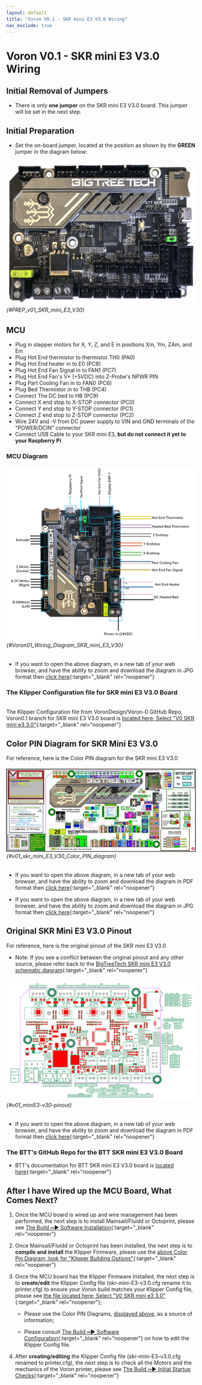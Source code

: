 ```yaml
---
layout: default
title: "Voron V0.1 - SKR mini E3 V3.0 Wiring"
nav_exclude: true
---
```


# Voron V0.1 - SKR mini E3 V3.0 Wiring

## Initial Removal of Jumpers

* There is only **one jumper** on the SKR mini E3 V3.0 board.  This jumper will be set in the next step.

## Initial Preparation

* Set the on-board jumper, located at the position as shown by the **<span class="color-blind-green">GREEN</span>** jumper in the diagram below:

###### ![](./images/SKR_mini_E3_V3.0_for_Prep_and_Wiring_Diagram_150.png) {#PREP_v01_SKR_mini_E3_V30}

## MCU

* Plug in stepper motors for X, Y, Z, and E in positions Xm, Ym, ZAm, and Em
* Plug Hot End thermistor to thermistor TH0 (PA0)
* Plug Hot End heater in to E0 (PC8)
* Plug Hot End Fan Signal in to FAN1 (PC7)
* Plug Hot End Fan's V+ (+5VDC) into Z-Probe's NPWR PIN
* Plug Part Cooling Fan in to FAN0 (PC6)
* Plug Bed Thermistor in to THB (PC4)
* Connect The DC bed to HB (PC9)
* Connect X end stop to X-STOP connector (PC0)
* Connect Y end stop to Y-STOP connector (PC1)
* Connect Z end stop to Z-STOP connector (PC2)
* Wire 24V and -V from DC power supply to VIN and GND terminals of the "POWER/DCIN" connector
* Connect USB Cable to your SKR mini E3, **but do not connect it yet to your Raspberry Pi**

### MCU Diagram

###### ![](./images/Voron0.1_Wiring_Diagram_SKR_mini_E3_V3.0_150.jpg) {#Voron01_Wiring_Diagram_SKR_mini_E3_V30}

* <span class="fs_percent_110">If you want to open the above diagram, in a new tab of your web browser, and have the ability to zoom and download the diagram in JPG format then [click here](./images/Voron0.1_Wiring_Diagram_SKR_mini_E3_V3.0_150.jpg){:target="_blank" rel="noopener"}</span>

### The Klipper Configuration file for SKR mini E3 V3.0 Board
<span> <br> </span>
The Klipper Configuration file from VoronDesign/Voron-0 GitHub Repo, Voron0.1 branch for SKR mini E3 V3.0 board is [located here; Select "V0 SKR mini e3 3.0"](../../build/software/configuration#software-configuration){:target="_blank" rel="noopener"}

## Color PIN Diagram for SKR Mini E3 V3.0
For reference, here is the Color PIN diagram for the SKR mini E3 V3.0

###### ![](./images/SKR_mini_E3_V3.0_Color_PIN_diagram_300.jpg) {#v01_skr_mini_E3_V30_Color_PIN_diagram}

* If you want to open the above diagram, in a new tab of your web browser, and have the ability to zoom and download the diagram in PDF format then [click here](./images/SKR_mini_E3_V3.0_Color_PIN_diagram_300.pdf){:target="_blank" rel="noopener"}

* If you want to open the above diagram, in a new tab of your web browser, and have the ability to zoom and download the diagram in JPG format then [click here](./images/SKR_mini_E3_V3.0_Color_PIN_diagram_300.jpg){:target="_blank" rel="noopener"}

## Original SKR Mini E3 V3.0 Pinout

For reference, here is the original pinout of the SKR mini E3 V3.0

* Note: If you see a conflict between the original pinout and any other source, please refer back to the [BigTreeTech SKR mini E3 V3.0 schematic diagram](<./images/BTT E3 SKR MINI V3.0_SCH.pdf>){:target="_blank" rel="noopener"}

###### ![](./images/miniE3-v30-pinout.png) {#v01_miniE3-v30-pinout}

* If you want to open the above diagram, in a new tab of your web browser, and have the ability to zoom and download the diagram in PDF format then [click here](<./images/BTT E3 SKR MINI V3.0_PIN.pdf>){:target="_blank" rel="noopener"}

### The BTT's GitHub Repo for the BTT SKR mini E3 V3.0 Board

*  BTT's documentation for BTT SKR mini E3 V3.0 board is [located here](https://github.com/bigtreetech/BIGTREETECH-SKR-mini-E3/tree/master/hardware/BTT%20SKR%20MINI%20E3%20V3.0){:target="_blank" rel="noopener"}

## After I have Wired up the MCU Board, What Comes Next?

1. Once the MCU board is wired up and wire management has been performed, the next step is to install Mainsail/Fluidd or Octoprint, please see [The Build ═► Software Installation](../../build/software/index#software-installation){:target="_blank" rel="noopener"}

2. Once Mainsail/Fluidd or Octoprint has been installed, the next step is to **compile and install** the Klipper Firmware, please use the [above Color Pin Diagram, look for "Klipper Building Options"](./images/SKR_mini_E3_V3.0_Color_PIN_diagram_300.pdf){:target="_blank" rel="noopener"}

3. Once the MCU board has the Klipper Firmware Installed, the next step is to **create/edit** the Klipper Config file (skr-mini-E3-v3.0.cfg rename it to printer.cfg) to ensure your Voron build matches your Klipper Config file, please see [the file located here; Select "V0 SKR mini e3 3.0"](../../build/software/configuration#software-configuration){:target="_blank" rel="noopener"};

    * Please use the Color PIN Diagrams, [displayed above](#v01_skr_mini_E3_V30_Color_PIN_diagram), as a source of information;

    * Please consult [The Build ═► Software Configuration](../../build/software/configuration#software-configuration){:target="_blank" rel="noopener"} on how to edit the Klipper Config file.


4. After **creating/editing** the Klipper Config file (skr-mini-E3-v3.0.cfg renamed to printer.cfg), the next step is to check all the Motors and the mechanics of the Voron printer, please see [The Build ═► Initial Startup Checks](../../build/startup/index#initial-startup-checks){:target="_blank" rel="noopener"}